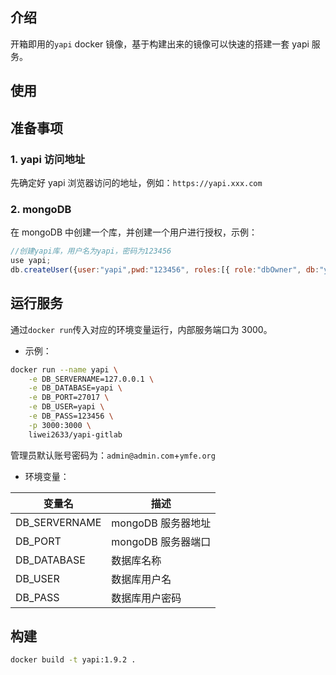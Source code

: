## 介绍

开箱即用的`yapi` docker 镜像，基于构建出来的镜像可以快速的搭建一套 yapi 服务。

## 使用

## 准备事项

### 1. yapi 访问地址

先确定好 yapi 浏览器访问的地址，例如：`https://yapi.xxx.com`

### 2. mongoDB

在 mongoDB 中创建一个库，并创建一个用户进行授权，示例：

```js
//创建yapi库，用户名为yapi，密码为123456
use yapi;
db.createUser({user:"yapi",pwd:"123456", roles:[{ role:"dbOwner", db:"yapi" } ] })
```
## 运行服务

通过`docker run`传入对应的环境变量运行，内部服务端口为 3000。

- 示例：

```sh
docker run --name yapi \
    -e DB_SERVERNAME=127.0.0.1 \
    -e DB_DATABASE=yapi \
    -e DB_PORT=27017 \
    -e DB_USER=yapi \
    -e DB_PASS=123456 \
    -p 3000:3000 \
    liwei2633/yapi-gitlab
```

管理员默认账号密码为：`admin@admin.com`+`ymfe.org`

- 环境变量：

| 变量名               | 描述               |
| -------------------- | ------------------ |
| DB_SERVERNAME        | mongoDB 服务器地址 |
| DB_PORT              | mongoDB 服务器端口 |
| DB_DATABASE          | 数据库名称         |
| DB_USER              | 数据库用户名       |
| DB_PASS              | 数据库用户密码     |

## 构建

```sh
docker build -t yapi:1.9.2 .
```
